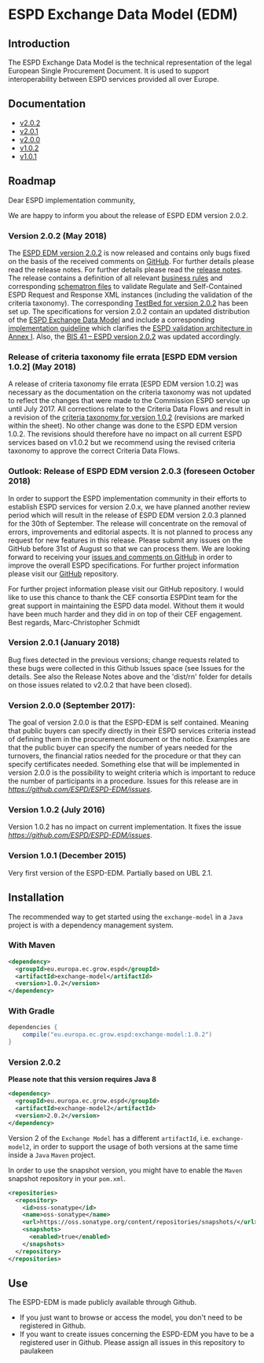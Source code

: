 # ESPD Exchange Data Model (EDM)

## Introduction

The ESPD Exchange Data Model is the technical representation of the legal European Single Procurement Document. It is used to support interoperability between ESPD services provided all over Europe.

## Documentation

* [v2.0.2](https://espd.github.io/ESPD-EDM/v2.0.2/)
* [v2.0.1](https://espd.github.io/ESPD-EDM/v2.0.1/)
* [v2.0.0](https://espd.github.io/ESPD-EDM/v2.0.0/)
* [v1.0.2](https://espd.github.io/ESPD-EDM/v1.0.2/)
* [v1.0.1](https://github.com/ESPD/ESPD-EDM/blob/1.0.1/docs/src/main/asciidoc/index.adoc)

## Roadmap

Dear ESPD implementation community, 

We are happy to inform you about the release of ESPD EDM version 2.0.2.

### Version 2.0.2 (May 2018)
 
The [ESPD EDM version 2.0.2](https://github.com/ESPD/ESPD-EDM/tree/2.0.2) is now released and contains only bugs fixed on the basis of the received comments on [GitHub](https://github.com/ESPD/ESPD-EDM/issues).
For further details please read the release notes. For further details please read the [release notes](https://espd.github.io/ESPD-EDM/v2.0.2/release_notes.html). The release contains a definition of all relevant
[business rules](https://github.com/ESPD/ESPD-EDM/tree/2.0.2/docs/src/main/asciidoc/dist/doc) and corresponding [schematron files](https://github.com/ESPD/ESPD-EDM/tree/2.0.2/docs/src/main/asciidoc/dist/val/schematron)
to validate Regulate and Self-Contained ESPD Request and Response XML instances (including the validation of the criteria taxonomy).
The corresponding [TestBed for version 2.0.2](http://isaitb2.northeurope.cloudapp.azure.com/espd/upload) has been set up. The specifications for version 2.0.2 contain an updated distribution of the
[ESPD Exchange Data Model](https://github.com/ESPD/ESPD-EDM/tree/2.0.2/docs/src/main/asciidoc/dist/val/schematron) and include a corresponding [implementation guideline](https://espd.github.io/ESPD-EDM/v2.0.2/xml_guide.html)
which clarifies the [ESPD validation architecture in Annex I](https://espd.github.io/ESPD-EDM/v2.0.2/xml_guide.html#annex-i-xml-validation).
Also, the [BIS 41 – ESPD version 2.0.2](http://wiki.ds.unipi.gr/display/ESPDInt/BIS+41+-+ESPD+V2.0.2) was updated accordingly.


### Release of criteria taxonomy file errata [ESPD EDM version 1.0.2] (May 2018)

A release of criteria taxonomy file errata [ESPD EDM version 1.0.2] was necessary as the documentation on the criteria taxonomy was not updated to reflect the changes that were made to the Commission ESPD service up until July 2017. All corrections relate to the Criteria Data Flows and result in a revision of the [criteria taxonomy for version 1.0.2](https://github.com/ESPD/ESPD-EDM/blob/2.0.2/docs/src/main/asciidoc/dist/cl/ods/CriteriaTaxonomy-V1.0.2-errata.ods) (revisions are marked within the sheet). No other change was done to the ESPD EDM version 1.0.2. The revisions should therefore have no impact on all current ESPD services based on v1.0.2 but we recommend using the revised criteria taxonomy to approve the correct Criteria Data Flows. 

### Outlook: Release of ESPD EDM version 2.0.3 (foreseen October 2018)

In order to support the ESPD implementation community in their efforts to establish ESPD services for version 2.0.x, we have planned another review period which will result in the release of ESPD EDM version 2.0.3 planned for the 30th of September. The release will concentrate on the removal of errors, improvements and editorial aspects. It is not planned to process any request for new features in this release. Please submit any issues on the GitHub before 31st of August so that we can process them. We are looking forward to receiving your [issues and comments on GitHub](https://github.com/ESPD/ESPD-EDM/issues) in order to improve the overall ESPD specifications. 
For further project information please visit our [GitHub](https://github.com/ESPD/ESPD-EDM) repository.

For further project information please visit our GitHub repository.
I would like to use this chance to thank the CEF consortia ESPDint team for the great support in maintaining the ESPD data model. Without them it would have been much harder and they did in on top of their CEF engagement.  
Best regards,
Marc-Christopher Schmidt


### Version 2.0.1 (January 2018) 

Bug fixes detected in the previous versions; change requests related to these bugs were collected in this Github Issues space (see Issues for the details. See also the Release Notes above and the 'dist/rn' folder for details on those issues related to v2.0.2 that have been closed). 

### Version 2.0.0 (September 2017): 

The goal of version 2.0.0 is that the ESPD-EDM is self contained. Meaning that public buyers can specify directly in their ESPD services criteria instead of defining them in the procurement document or the notice. Examples are that the public buyer can specify the number of years needed for the turnovers, the financial ratios needed for the procedure or that they can specify certificates needed. Something else that will be implemented in version 2.0.0 is the possibility to weight criteria which is important to reduce the number of participants in a procedure. Issues for this release are in *https://github.com/ESPD/ESPD-EDM/issues*.

### Version 1.0.2 (July 2016) 

Version 1.0.2 has no impact on current implementation. It fixes the issue *https://github.com/ESPD/ESPD-EDM/issues*.
  
### Version 1.0.1 (December 2015)

Very first version of the ESPD-EDM. Partially based on UBL 2.1.

## Installation

The recommended way to get started using the `exchange-model` in a `Java` project is with a dependency management system.

### With Maven

```xml
<dependency>
  <groupId>eu.europa.ec.grow.espd</groupId>
  <artifactId>exchange-model</artifactId>
  <version>1.0.2</version>
</dependency>
```

### With Gradle

```groovy
dependencies {
    compile("eu.europa.ec.grow.espd:exchange-model:1.0.2")
}
```

### Version 2.0.2

**Please note that this version requires Java 8**

```xml
<dependency>
  <groupId>eu.europa.ec.grow.espd</groupId>
  <artifactId>exchange-model2</artifactId>
  <version>2.0.2</version>
</dependency>
```

Version 2 of the `Exchange Model` has a different `artifactId`, i.e. `exchange-model2`, in order to support 
the usage of both versions at the same time inside a `Java` `Maven` project.

In order to use the snapshot version, you might have to enable the `Maven` snapshot repository in your `pom.xml`.


```xml
<repositories>
  <repository>
    <id>oss-sonatype</id>
    <name>oss-sonatype</name>
    <url>https://oss.sonatype.org/content/repositories/snapshots/</url>
    <snapshots>
      <enabled>true</enabled>
    </snapshots>
  </repository>
</repositories>
```

## Use
The ESPD-EDM is made publicly available through Github. 
* If you just want to browse or access the model, you don't need to be registered in Github.
* If you want to create issues concerning the ESPD-EDM you have to be a registered user in Github. Please assign all issues in this repository to paulakeen
